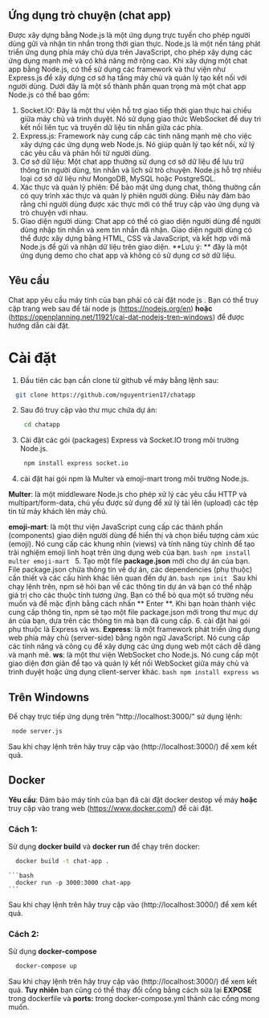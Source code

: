 ## Ứng dụng trò chuyện (chat app) 
Được xây dựng bằng Node.js là một ứng dụng trực tuyến cho phép người dùng gửi và nhận tin nhắn trong thời gian thực. Node.js là một nền tảng phát triển ứng dụng phía máy chủ dựa trên JavaScript, cho phép xây dựng các ứng dụng mạnh mẽ và có khả năng mở rộng cao.
Khi xây dựng một chat app bằng Node.js, có thể sử dụng các framework và thư viện như Express.js để xây dựng cơ sở hạ tầng máy chủ và quản lý tạo kết nối với người dùng. Dưới đây là một số thành phần quan trọng mà một chat app Node.js có thể bao gồm:
1. Socket.IO: Đây là một thư viện hỗ trợ giao tiếp thời gian thực hai chiều giữa máy chủ và trình duyệt. Nó sử dụng giao thức WebSocket để duy trì kết nối liên tục và truyền dữ liệu tin nhắn giữa các phía.
2. Express.js: Framework này cung cấp các tính năng mạnh mẽ cho việc xây dựng các ứng dụng web Node.js. Nó giúp quản lý tạo kết nối, xử lý các yêu cầu và phản hồi từ người dùng.
3. Cơ sở dữ liệu: Một chat app thường sử dụng cơ sở dữ liệu để lưu trữ thông tin người dùng, tin nhắn và lịch sử trò chuyện. Node.js hỗ trợ nhiều loại cơ sở dữ liệu như MongoDB, MySQL hoặc PostgreSQL.
4. Xác thực và quản lý phiên: Để bảo mật ứng dụng chat, thông thường cần có quy trình xác thực và quản lý phiên người dùng. Điều này đảm bảo rằng chỉ người dùng được xác thực mới có thể truy cập vào ứng dụng và trò chuyện với nhau.
5. Giao diện người dùng: Chat app có thể có giao diện người dùng để người dùng nhập tin nhắn và xem tin nhắn đã nhận. Giao diện người dùng có thể được xây dựng bằng HTML, CSS và JavaScript, và kết hợp với mã Node.js để gửi và nhận dữ liệu trên giao diện.
 **Lưu ý: ** đây là một ứng dụng demo cho chat app và không có sử dụng cơ sở dữ liệu.

 ## Yêu cầu
 Chat app yêu cầu máy tính của bạn phải có cài đặt node js .
 Bạn có thể truy cập trang web sau để tải node js (https://nodejs.org/en) **hoặc** (https://openplanning.net/11921/cai-dat-nodejs-tren-windows) để được hướng dẫn cài đặt.

 # Cài đặt
 1. Đầu tiên các bạn cần clone từ github về máy bằng lệnh sau:
   ```bash
     git clone https://github.com/nguyentrien17/chatapp
   ```
2. Sau đó truy cập vào thư mục chứa dự án:
    ```bash
     cd chatapp
    ```
3. Cài đặt các gói (packages) Express và Socket.IO trong môi trường Node.js.
    ```bash
     npm install express socket.io
    ```
4. cài đặt hai gói npm là Multer và emoji-mart trong môi trường Node.js.

  **Multer**: là một middleware Node.js cho phép xử lý các yêu cầu HTTP và multipart/form-data, chủ yếu được sử dụng để xử lý tải lên (upload) các tệp tin từ máy khách lên máy chủ.

  **emoji-mart**: là một thư viện JavaScript cung cấp các thành phần (components) giao diện người dùng để hiển thị và chọn biểu tượng cảm xúc (emoji). Nó cung cấp các khung nhìn (views) và tính năng tùy chỉnh để tạo trải nghiệm emoji linh hoạt trên ứng dụng web của bạn.
    ```bash
     npm install multer emoji-mart
    ```
5. Tạo một file **package.json** mới cho dự án của bạn. File package.json chứa thông tin về dự án, các dependencies (phụ thuộc) cần thiết và các cấu hình khác liên quan đến dự án.
    ```bash
     npm init
    ```
    Sau khi chạy lệnh trên, npm sẽ hỏi bạn về các thông tin dự án và bạn có thể nhập giá trị cho các thuộc tính tương ứng. Bạn có thể bỏ qua một số trường nếu muốn và để mặc định bằng cách nhấn ** Enter **. Khi bạn hoàn thành việc cung cấp thông tin, npm sẽ tạo một file package.json mới trong thư mục dự án của bạn, dựa trên các thông tin mà bạn đã cung cấp.
6. cài đặt hai gói phụ thuộc là Express và ws.
    **Express**: là một framework phát triển ứng dụng web phía máy chủ (server-side) bằng ngôn ngữ JavaScript. Nó cung cấp các tính năng và công cụ để xây dựng các ứng dụng web một cách dễ dàng và mạnh mẽ.
    **ws**: là một thư viện WebSocket cho Node.js. Nó cung cấp một giao diện đơn giản để tạo và quản lý kết nối WebSocket giữa máy chủ và trình duyệt hoặc ứng dụng client-server khác.
    ```bash
      npm install express ws
    ```
 ## Trên Windowns
 Để chạy trực tiếp ứng dụng trên "http://localhost:3000/" sử dụng lệnh:
   ```bash
    node server.js
   ```
Sau khi chạy lệnh trên hãy truy cập vào (http://localhost:3000/) để xem kết quả.

## Docker
 **Yêu cầu**: Đảm bảo máy tính của bạn đã cài đặt docker destop về máy **hoặc** truy cập vào trang web (https://www.docker.com/) để cài đặt.
 
 ### Cách 1:
 Sử dụng **docker build** và **docker run** để chạy trên docker:
   ```bash
     docker build -t chat-app .
   ```

    ```bash
      docker run -p 3000:3000 chat-app
    ```
  Sau khi chạy lệnh trên hãy truy cập vào (http://localhost:3000/) để xem kết quả.

  ### Cách 2:
  Sử dụng **docker-compose**
  ```bash
    docker-compose up
  ```
  Sau khi chạy lệnh trên hãy truy cập vào (http://localhost:3000/) để xem kết quả.
  **Tuy nhiên** bạn cũng có thể thay đổi cổng bằng cách sửa lại **EXPOSE** trong dockerfile và **ports:** trong docker-compose.yml thành các cổng mong muốn.
 
